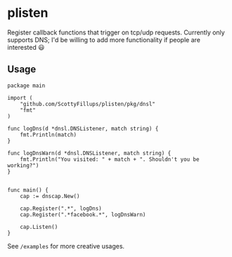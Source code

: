 # plisten

Register callback functions that trigger on tcp/udp requests. Currently only supports DNS; I'd be willing to add more functionality if people are interested :smiley:

## Usage

```
package main

import (
	"github.com/ScottyFillups/plisten/pkg/dnsl"
	"fmt"
)

func logDns(d *dnsl.DNSListener, match string) {
	fmt.Println(match)
}

func logDnsWarn(d *dnsl.DNSListener, match string) {
	fmt.Println("You visited: " + match + ". Shouldn't you be working?")
}


func main() {
	cap := dnscap.New()

	cap.Register(".*", logDns)
	cap.Register(".*facebook.*", logDnsWarn)

	cap.Listen()
}
```

See `/examples` for more creative usages.
